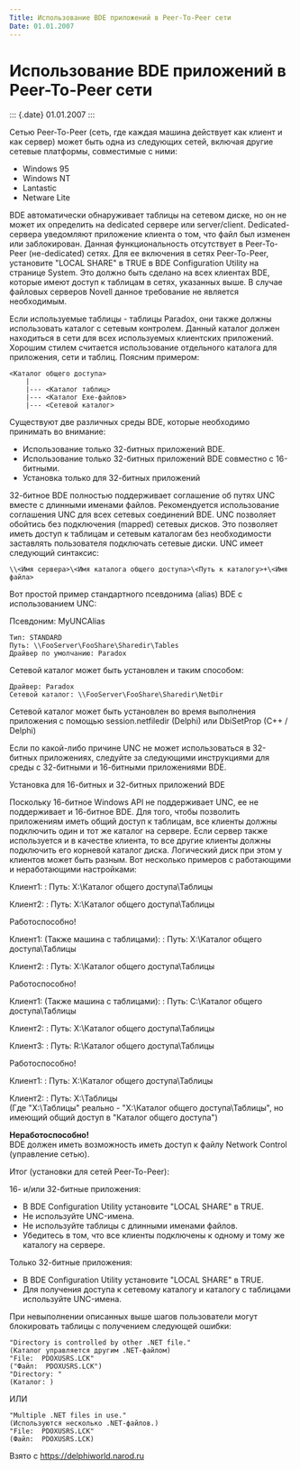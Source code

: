 ```yaml
---
Title: Использование BDE приложений в Peer-To-Peer сети
Date: 01.01.2007
---
```



Использование BDE приложений в Peer-To-Peer сети
================================================

::: {.date}
01.01.2007
:::

Сетью Peer-To-Peer (сеть, где каждая машина действует как клиент и как
сервер) может быть одна из следующих сетей, включая другие сетевые
платформы, совместимые с ними:

- Windows 95
- Windows NT
- Lantastic
- Netware Lite

BDE автоматически обнаруживает таблицы на сетевом диске, но он не может
их определить на dedicated сервере или server/client. Dedicated-сервера
уведомляют приложение клиента о том, что файл был изменен или
заблокирован. Данная функциональность отсутствует в Peer-To-Peer
(не-dedicated) сетях. Для ее включения в сетях Peer-To-Peer, установите
"LOCAL SHARE" в TRUE в BDE Configuration Utility на странице System.
Это должно быть сделано на всех клиентах BDE, которые имеют доступ к
таблицам в сетях, указанных выше. В случае файловых серверов Novell
данное требование не является необходимым.

Если используемые таблицы - таблицы Paradox, они также должны
использовать каталог с сетевым контролем. Данный каталог должен
находиться в сети для всех используемых клиентских приложений. Хорошим
стилем считается использование отдельного каталога для приложения, сети
и таблиц. Поясним примером:

    <Каталог общего доступа>
        | 
        |--- <Каталог таблиц>
        |--- <Каталог Exe-файлов>
        |--- <Сетевой каталог>

Существуют две различных среды BDE, которые необходимо принимать во
внимание:

- Использование только 32-битных приложений BDE.
- Использование только 32-битных приложений BDE совместно с 16-битными.
- Установка только для 32-битных приложений

32-битное BDE полностью поддерживает соглашение об путях UNC вместе с
длинными именами файлов. Рекомендуется использование соглашения UNC для
всех сетевых соединений BDE. UNC позволяет обойтись без подключения
(mapped) сетевых дисков. Это позволяет иметь доступ к таблицам и сетевым
каталогам без необходимости заставлять пользователя подключать сетевые
диски. UNC имеет следующий синтаксис:

    \\<Имя сервера>\<Имя каталога общего доступа>\<Путь к каталогу>+\<Имя файла>

Вот простой пример стандартного псевдонима (alias) BDE с использованием
UNC:

Псевдоним: MyUNCAlias 

    Тип: STANDARD 
    Путь: \\FooServer\FooShare\Sharedir\Tables 
    Драйвер по умолчанию: Paradox

Сетевой каталог может быть установлен и таким способом:

    Драйвер: Paradox 
    Сетевой каталог: \\FooServer\FooShare\Sharedir\NetDir

Сетевой каталог может быть установлен во время выполнения приложения с
помощью session.netfiledir (Delphi) или DbiSetProp (C++ / Delphi)

Если по какой-либо причине UNC не может использоваться в 32-битных
приложениях, следуйте за следующими инструкциями для среды с 32-битными
и 16-битными приложениями BDE.

Установка для 16-битных и 32-битных приложений BDE

Поскольку 16-битное Windows API не поддерживает UNC, ее не поддерживает
и 16-битное BDE. Для того, чтобы позволить приложениям иметь общий
доступ к таблицам, все клиенты должны подключить один и тот же каталог
на сервере. Если сервер также используется и в качестве клиента, то все
другие клиенты должны подключить его корневой каталог диска. Логический
диск при этом у клиентов может быть разным. Вот несколько примеров с
работающими и неработающими настройками:

Клиент1:
:   Путь: X:\\Каталог общего доступа\\Таблицы

Клиент2:
:   Путь: X:\\Каталог общего доступа\\Таблицы

Работоспособно!

Клиент1: (Также машина с таблицами): 
:   Путь: X:\\Каталог общего доступа\\Таблицы

Клиент2: 
:   Путь: X:\\Каталог общего доступа\\Таблицы

Работоспособно!

Клиент1: (Также машина с таблицами):
:    Путь: C:\\Каталог общего доступа\\Таблицы

Клиент2: 
:    Путь: X:\\Каталог общего доступа\\Таблицы

Клиент3: 
:   Путь: R:\\Каталог общего доступа\\Таблицы

Работоспособно!

Клиент1:
:   Путь: X:\\Каталог общего доступа\\Таблицы

Клиент2:
:   Путь: X:\\Таблицы  
(Где "X:\\Таблицы" реально - "X:\\Каталог общего доступа\\Таблицы", но имеющий
общий доступ в "Каталог общего доступа")

**Неработоспособно!**  
BDE должен иметь возможность иметь доступ к файлу Network Control (управление
сетью).

Итог (установки для сетей Peer-To-Peer):

16- и/или 32-битные приложения:

- В BDE Configuration Utility установите "LOCAL SHARE" в TRUE.
- Не используйте UNC-имена.
- Не используйте таблицы с длинными именами файлов.
- Убедитесь в том, что все клиенты подключены к одному и тому же каталогу на сервере.

Только 32-битные приложения:

- В BDE Configuration Utility установите "LOCAL SHARE" в TRUE.
- Для получения доступа к сетевому каталогу и каталогу с таблицами используйте UNC-имена.

При невыполнении описанных выше шагов пользователи могут блокировать
таблицы с получением следующей ошибки:

    "Directory is controlled by other .NET file."
    (Каталог управляется другим .NET-файлом)
    "File:  PDOXUSRS.LCK"
    ("Файл:  PDOXUSRS.LCK")
    "Directory: "
    (Каталог: )

ИЛИ

    "Multiple .NET files in use."
    (Используются несколько .NET-файлов.)
    "File:  PDOXUSRS.LCK"
    (Файл:  PDOXUSRS.LCK)

Взято с <https://delphiworld.narod.ru>
